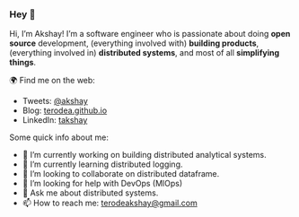 ### Hey 👋

Hi, I’m Akshay!  I’m a software engineer who is passionate about doing **open source** development, (everything involved with) **building products**, (everything involved in) **distributed systems**, and most of all **simplifying things**.

🌍 Find me on the web:

- Tweets: [@akshay](https://twitter.com/TerodeAkshay)
- Blog: [terodea.github.io](https://terodea.github.io)
- LinkedIn: [takshay](https://www.linkedin.com/in/takshay/)


Some quick info about me:
- 🔭 I’m currently working on building distributed analytical systems.
- 🌱 I’m currently learning distributed logging.
- 👯 I’m looking to collaborate on distributed dataframe.
- 🤔 I’m looking for help with DevOps (MlOps)
- 💬 Ask me about distributed systems.
- 📫 How to reach me: terodeakshay@gmail.com

<!--
- ⚡ Fun fact: Don't take above mentioned things seriously.
TODO: Add more info and profile pic on right hand side.
2. Convert it to a professional resume/ Cover letter.
-->
